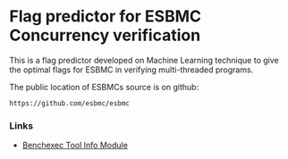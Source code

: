 # Flag predictor for ESBMC Concurrency verification

This is a flag predictor developed on Machine Learning technique to give the optimal flags for ESBMC in verifying multi-threaded programs.

The public location of ESBMCs source is on github:

    https://github.com/esbmc/esbmc

### Links
- [Benchexec Tool Info Module](https://github.com/sosy-lab/benchexec/blob/main/benchexec/tools/esbmc.py)
